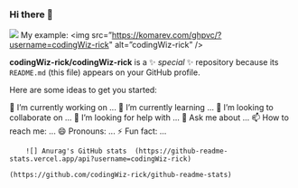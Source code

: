 ### Hi there 👋
![](https://komarev.com/ghpvc/?username=codingWiz-rick)
My example:
<img src=”https://komarev.com/ghpvc/?username=codingWiz-rick" alt=”codingWiz-rick” />

**codingWiz-rick/codingWiz-rick** is a ✨ _special_ ✨ repository because its `README.md` (this file) appears on your GitHub profile.

Here are some ideas to get you started:

🔭 I’m currently working on ...
🌱 I’m currently learning ...
👯 I’m looking to collaborate on ...
🤔 I’m looking for help with ...
💬 Ask me about ...
📫 How to reach me: ...
😄 Pronouns: ...
⚡ Fun fact: ...
                                                             
                                                             
        ![] Anurag's GitHub stats  (https://github-readme-stats.vercel.app/api?username=codingWiz-rick)
                                                             (https://github.com/codingWiz-rick/github-readme-stats)
                                                             
